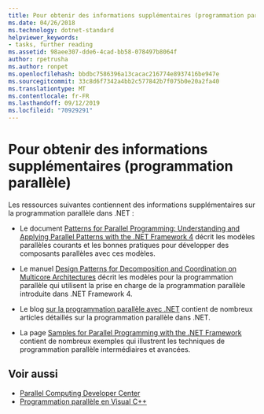 ```yaml
---
title: Pour obtenir des informations supplémentaires (programmation parallèle)
ms.date: 04/26/2018
ms.technology: dotnet-standard
helpviewer_keywords:
- tasks, further reading
ms.assetid: 98aee307-dde6-4cad-bb58-078497b8064f
author: rpetrusha
ms.author: ronpet
ms.openlocfilehash: bbdbc7586396a13cacac216774e8937416be947e
ms.sourcegitcommit: 33c8d6f7342a4bb2c577842b7f075b0e20a2fa40
ms.translationtype: MT
ms.contentlocale: fr-FR
ms.lasthandoff: 09/12/2019
ms.locfileid: "70929291"
---
```

# <a name="for-further-reading-parallel-programming"></a>Pour obtenir des informations supplémentaires (programmation parallèle)

Les ressources suivantes contiennent des informations supplémentaires sur la programmation parallèle dans .NET :

- Le document [Patterns for Parallel Programming: Understanding and Applying Parallel Patterns with the .NET Framework 4](https://www.microsoft.com/download/details.aspx?id=19222) décrit les modèles parallèles courants et les bonnes pratiques pour développer des composants parallèles avec ces modèles.

- Le manuel [Design Patterns for Decomposition and Coordination on Multicore Architectures](https://docs.microsoft.com/previous-versions/msp-n-p/ff963553(v=pandp.10)) décrit les modèles pour la programmation parallèle qui utilisent la prise en charge de la programmation parallèle introduite dans .NET Framework 4.

- Le blog [sur la programmation parallèle avec .NET](https://devblogs.microsoft.com/pfxteam/) contient de nombreux articles détaillés sur la programmation parallèle dans .NET.

- La page [Samples for Parallel Programming with the .NET Framework](https://code.msdn.microsoft.com/ParExtSamples) contient de nombreux exemples qui illustrent les techniques de programmation parallèle intermédiaires et avancées.

## <a name="see-also"></a>Voir aussi

- [Parallel Computing Developer Center](https://msdn.microsoft.com/vstudio/bb964701)
- [Programmation parallèle en Visual C++](/cpp/parallel/parallel-programming-in-visual-cpp)

